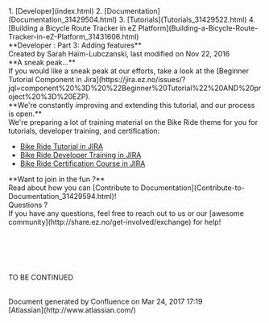 <div id="page">
<div id="main" class="aui-page-panel">
<div id="main-header">
<div id="breadcrumb-section">
1.  [Developer](index.html)
2.  [Documentation](Documentation_31429504.html)
3.  [Tutorials](Tutorials_31429522.html)
4.  [Building a Bicycle Route Tracker in eZ Platform](Building-a-Bicycle-Route-Tracker-in-eZ-Platform_31431606.html)

</div>
**Developer : Part 3: Adding features**

</div>
<div id="content" class="view">
<div class="page-metadata">
Created by Sarah Haïm-Lubczanski, last modified on Nov 22, 2016

</div>
<div id="main-content" class="wiki-content group">
<div class="contentLayout2">
<div class="columnLayout two-right-sidebar"
data-layout="two-right-sidebar">
<div class="cell normal" data-type="normal">
<div class="innerCell">
<div class="panel"
style="border-bottom: 1px solid white;border-width: 0px;">
<div class="panelHeader" style="border-bottom-width: 0px;">
**A sneak peak...**

</div>
<div class="panelContent">
If you would like a sneak peak at our efforts, take a look at the [Beginner Tutorial Component in Jira](https://jira.ez.no/issues/?jql=component%20%3D%20%22Beginner%20Tutorial%22%20AND%20project%20%3D%20EZP).

</div>
</div>
<div class="panel"
style="border-bottom: 1px solid white;border-width: 0px;">
<div class="panelHeader" style="border-bottom-width: 0px;">
**We're constantly improving and extending this tutorial, and our process is open.**

</div>
<div class="panelContent">
We're preparing a lot of training material on the Bike Ride theme for you for tutorials, developer training, and certification:

-   [Bike Ride Tutorial in JIRA](https://jira.ez.no/issues/?jql=component%20%3D%20%22BikeRide%2FTutorial%22%20AND%20project%20%3D%20EZP)
-   [Bike Ride Developer Training in JIRA](https://jira.ez.no/issues/?jql=component%20%3D%20%22BikeRide%2FDevTrain%22)
-   [Bike Ride Certification Course in JIRA](https://jira.ez.no/issues/?jql=component%20%3D%20%22BikeRide%2FCert%22)

</div>
</div>
<div class="panel"
style="border-bottom: 1px solid white;border-width: 0px;">
<div class="panelHeader" style="border-bottom-width: 0px;">
**Want to join in the fun ?**

</div>
<div class="panelContent">
Read about how you can [Contribute to Documentation](Contribute-to-Documentation_31429594.html)!

<div
class="confluence-information-macro confluence-information-macro-tip">
Questions ?

<div class="confluence-information-macro-body">
If you have any questions, feel free to reach out to us or our [awesome community](http://share.ez.no/get-involved/exchange) for help!

</div>
</div>
</div>
</div>
 

 

 

TO BE CONTINUED

</div>
</div>
<div class="cell aside" data-type="aside">
<div class="innerCell">
 

</div>
</div>
</div>
</div>
</div>
</div>
</div>
<div id="footer" role="contentinfo">
<div class="section footer-body">
Document generated by Confluence on Mar 24, 2017 17:19

<div id="footer-logo">
[Atlassian](http://www.atlassian.com/)

</div>
</div>
</div>
</div>

